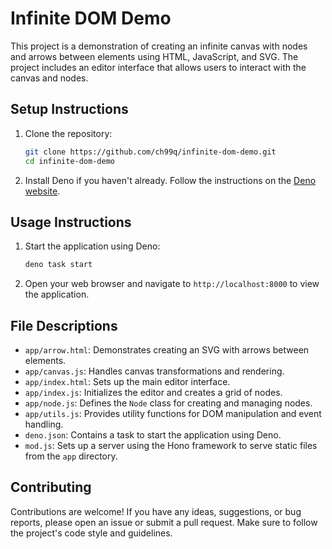 # Infinite DOM Demo

This project is a demonstration of creating an infinite canvas with nodes and arrows between elements using HTML, JavaScript, and SVG. The project includes an editor interface that allows users to interact with the canvas and nodes.

## Setup Instructions

1. Clone the repository:
   ```sh
   git clone https://github.com/ch99q/infinite-dom-demo.git
   cd infinite-dom-demo
   ```

2. Install Deno if you haven't already. Follow the instructions on the [Deno website](https://deno.land/#installation).

## Usage Instructions

1. Start the application using Deno:
   ```sh
   deno task start
   ```

2. Open your web browser and navigate to `http://localhost:8000` to view the application.

## File Descriptions

- `app/arrow.html`: Demonstrates creating an SVG with arrows between elements.
- `app/canvas.js`: Handles canvas transformations and rendering.
- `app/index.html`: Sets up the main editor interface.
- `app/index.js`: Initializes the editor and creates a grid of nodes.
- `app/node.js`: Defines the `Node` class for creating and managing nodes.
- `app/utils.js`: Provides utility functions for DOM manipulation and event handling.
- `deno.json`: Contains a task to start the application using Deno.
- `mod.js`: Sets up a server using the Hono framework to serve static files from the `app` directory.

## Contributing

Contributions are welcome! If you have any ideas, suggestions, or bug reports, please open an issue or submit a pull request. Make sure to follow the project's code style and guidelines.


